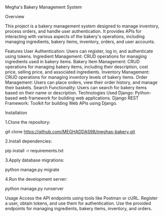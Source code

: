 Megha's Bakery Management System

Overview

This project is a bakery management system designed to manage inventory, process orders, and handle user authentication. It provides APIs for interacting with various aspects of the bakery's operations, including managing ingredients, bakery items, inventory, orders, and user accounts.

Features
User Authentication: Users can register, log in, and authenticate using  tokens.
Ingredient Management: CRUD operations for managing ingredients used in bakery items.
Bakery Item Management: CRUD operations for managing bakery items, including their description, cost price, selling price, and associated ingredients.
Inventory Management: CRUD operations for managing inventory levels of bakery items.
Order Management: Users can place orders, view their order history, and manage their baskets.
Search Functionality: Users can search for bakery items based on their name or description.
Technologies Used
Django: Python-based web framework for building web applications.
Django REST Framework: Toolkit for building Web APIs using Django.

Installation

1.Clone the repository:

git clone https://github.com/MEGHADDAS98/meghas-bakery.git

2.Install dependencies:

pip install -r requirements.txt

3.Apply database migrations:

python manage.py migrate

4.Run the development server:

python manage.py runserver

Usage
Access the API endpoints using tools like Postman or cURL.
Register a user, obtain  tokens, and use them for authentication.
Use the provided endpoints for managing ingredients, bakery items, inventory, and orders.

